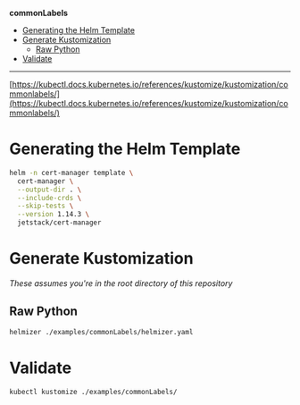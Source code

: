 **commonLabels**

- [Generating the Helm Template](#generating-the-helm-template)
- [Generate Kustomization](#generate-kustomization)
  - [Raw Python](#raw-python)
- [Validate](#validate)

---

[https://kubectl.docs.kubernetes.io/references/kustomize/kustomization/commonlabels/](https://kubectl.docs.kubernetes.io/references/kustomize/kustomization/commonlabels/)

# Generating the Helm Template

```bash
helm -n cert-manager template \
  cert-manager \
  --output-dir . \
  --include-crds \
  --skip-tests \
  --version 1.14.3 \
  jetstack/cert-manager
```

# Generate Kustomization

_These assumes you're in the root directory of this repository_

## Raw Python

```bash
helmizer ./examples/commonLabels/helmizer.yaml
```

# Validate

```bash
kubectl kustomize ./examples/commonLabels/
```
